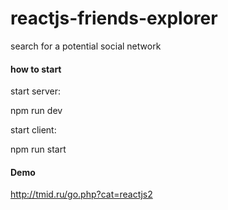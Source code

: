 # reactjs-friends-explorer
search for a potential social network



#### how to start
start server:

npm run dev 

start client:
 
npm run start 


#### Demo
http://tmid.ru/go.php?cat=reactjs2